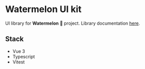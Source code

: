 # Watermelon UI kit

UI library for **Watermelon** :watermelon: project. Library documentation [here](https://avesheva.github.io/watermelon-ui-kit).

## Stack
- Vue 3
- Typescript
- Vitest


